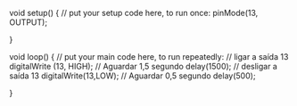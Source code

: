 void setup() {
  // put your setup code here, to run once:
pinMode(13, OUTPUT);

}

void loop() {
  // put your main code here, to run repeatedly:
  // ligar a saída 13
digitalWrite (13, HIGH);
// Aguardar 1,5 segundo
delay(1500);
// desligar a saída 13
digitalWrite(13,LOW);
// Aguardar 0,5 segundo
delay(500);

}
